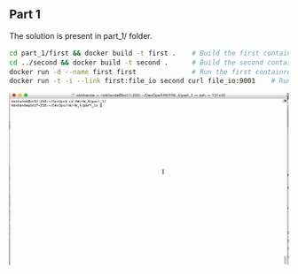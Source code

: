 ## Part 1

The solution is present in part_1/ folder.

```bash
cd part_1/first && docker build -t first .    # Build the first container
cd ../second && docker build -t second .      # Build the second container
docker run -d --name first first              # Run the first containre
docker run -t -i --link first:file_io second curl file_io:9001    # Run second container in linked mode to first container to get o/p
```

![part 1 demo](images/hw_4_part_1.gif)
